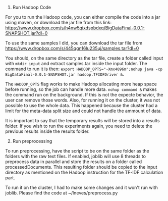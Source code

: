 1) Run Hadoop Code

For you to run the Hadoop code, you can either compile the code into a jar using maven, or download the jar file from this link: https://www.dropbox.com/s/h4nw5qixdspbdxq/BigDataFinal-0.0.1-SNAPSHOT.jar?dl=0

To use the same samples I did, you can download the tar file from https://www.dropbox.com/s/445qgn16lu235uj/samples.tar?dl=0
 
You should, on the same directory as the tar file, create a folder called input with `mkdir input` and extract samples.tar inside the input folder.
The command to run it is then: 
`export HADOOP_OPTS="-Xmx4096m";nohup java -cp BigDataFinal-0.0.1-SNAPSHOT.jar hadoop.TFIDFDriver &`.

The `HADOOP_OPTS` flag works to make Hadoop allocating more heap space before running, so the job can handle more data. `nohup command &` makes the command run on the background. If this is not the expecte behavior, the user can remove those words. Also, for running it on the cluster, it was not possible to use the whole data. This happened because the cluster had a limit for the meta-data split size and could not handle the ammount of data.

It is important to say that the temporary results will be stored into a results folder. If you wish to run the experiments again, you need to delete the previous results inside the results folder.


2) Run preprocessing

To run preprocessing, have the script to be on the same folder as the folders with the raw text files. If enabled, joblib will use 8 threads to preprocess data in parallel and store the results on a folder called processedDocuments. This resulting folder should be copied to the input directory as mentioned on the Hadoop instruction for the TF-IDF calculation part.

To run it on the cluster, I had to make some changes and it won't run with joblib. Please find the code at ~/lneves/preprocess.py